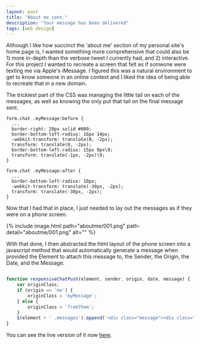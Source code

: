 ```yaml
---
layout: post
title: "About me cont."
description: "Your message has been delivered"
tags: [web design]
---
```


Although I like how succinct the 'about me' section of my personal site's home page is, I wanted something more comprehensive that could also be 1) more in-depth than the verbose tweet I currently had, and 2) interactive. For this project I wanted to recreate a screen that felt as if someone were texting me via Apple's iMessage. I figured this was a natural environment to get to know someone in an online context and I liked the idea of being able to recreate that in a new domain.

The trickiest part of the CSS was managing the little tail on each of the messages, as well as knowing the only put that tail on the final message sent.

```
form.chat .myMessage:before {
  ... 
  border-right: 20px solid #000;
  border-bottom-left-radius: 16px 14px;
  -webkit-transform: translate(0, -2px);
  transform: translate(0, -2px);
  border-bottom-left-radius: 15px 0px\9;
  transform: translate(-1px, -2px)\9;
}

form.chat .myMessage:after {
  ...
  border-bottom-left-radius: 10px;
  -webkit-transform: translate(-30px, -2px);
  transform: translate(-30px, -2px);
}
```

Now that I had that in place, I just needed to lay out the messages as if they were on a phone screen.

{% include image.html path="aboutme/001.png" path-detail="aboutme/001.png" alt="" %}

With that done, I then abstracted the html layout of the phone screen into a javascript method that would automatically generate a message when provided the Element to attach this message to, the Sender, the Origin, the Date, and the Message.

```javascript

function responsiveChatPush(element, sender, origin, date, message) {
    var originClass;
    if (origin == 'me') {
        originClass = 'myMessage';
    } else {
        originClass = 'fromThem';
    }
    $(element + ' .messages').append('<div class="message"><div class="' + originClass + '"><p>' + message + '</p><date><b>' + sender + '</b> ' + date + '</date></div></div>');
}
```

You can see the live version of it now [here](http://ryanwsheehan.com/about/).
